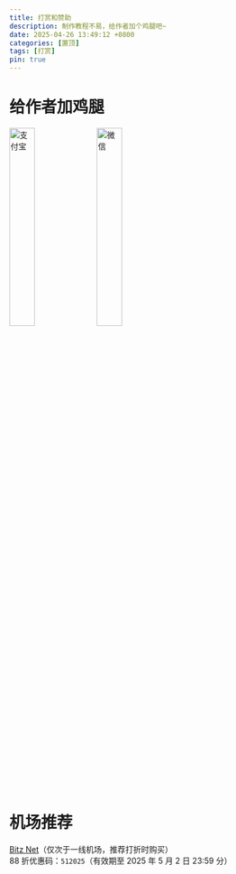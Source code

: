 ```yaml
---
title: 打赏和赞助
description: 制作教程不易，给作者加个鸡腿吧~
date: 2025-04-26 13:49:12 +0800
categories: [置顶]
tags: [打赏]
pin: true
---
```


# 给作者加鸡腿
<img src="/assets/img/pin/alipay.jpg" alt="支付宝" width="30%" />
<img src="/assets/img/pin/wechat.png" alt="微信" width="30%" />

# 机场推荐
[Bitz Net](https://dir3.bnaffloop.com/#/register?code=HT0ALWZq)（仅次于一线机场，推荐打折时购买）  
88 折优惠码：`512025`（有效期至 2025 年 5 月 2 日 23:59 分）
